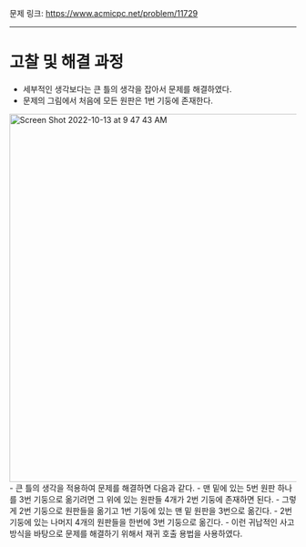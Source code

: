 문제 링크: https://www.acmicpc.net/problem/11729
- - -
# 고찰 및 해결 과정
- 세부적인 생각보다는 큰 틀의 생각을 잡아서 문제를 해결하였다.  
- 문제의 그림에서 처음에 모든 원판은 1번 기둥에 존재한다.  
<img width="646" alt="Screen Shot 2022-10-13 at 9 47 43 AM" src="https://user-images.githubusercontent.com/75198221/195473599-7969901f-9b4d-4fa7-8775-8a29e1ce62ff.png">
- 큰 틀의 생각을 적용하여 문제를 해결하면 다음과 같다.  
    - 맨 밑에 있는 5번 원판 하나를 3번 기둥으로 옮기려면 그 위에 있는 원판들 4개가 2번 기둥에 존재하면 된다.  
    - 그렇게 2번 기둥으로 원판들을 옮기고 1번 기둥에 있는 맨 밑 원판을 3번으로 옮긴다.  
    - 2번 기둥에 있는 나머지 4개의 원판들을 한번에 3번 기둥으로 옮긴다.  
- 이런 귀납적인 사고 방식을 바탕으로 문제를 해결하기 위해서 재귀 호출 용법을 사용하였다.  